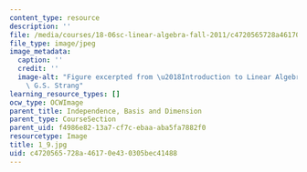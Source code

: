 ```yaml
---
content_type: resource
description: ''
file: /media/courses/18-06sc-linear-algebra-fall-2011/c4720565728a46170e430305bec41488_1_9.jpg
file_type: image/jpeg
image_metadata:
  caption: ''
  credit: ''
  image-alt: "Figure excerpted from \u2018Introduction to Linear Algebra\u2019 by\
    \ G.S. Strang"
learning_resource_types: []
ocw_type: OCWImage
parent_title: Independence, Basis and Dimension
parent_type: CourseSection
parent_uid: f4986e82-13a7-cf7c-ebaa-aba5fa7882f0
resourcetype: Image
title: 1_9.jpg
uid: c4720565-728a-4617-0e43-0305bec41488
---
```

